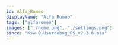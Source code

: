 ```yaml
---
id: Alfa_Romeo
displayName: "Alfa Romeo"
tags: ["alfaromeo"]
images: ["./home.png", "./settings.png"]
since: "Ksw-Q-Userdebug_OS_v2.3.6-ota"
---
```

